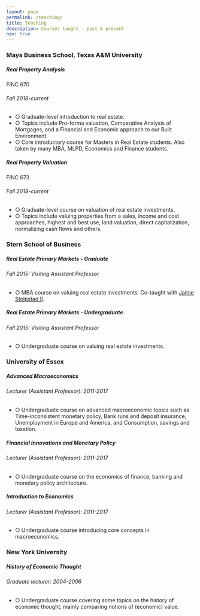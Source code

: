 ```yaml
---
layout: page
permalink: /teaching/
title: Teaching
description: Courses taught - past & present
nav: true
---
```


<h3 class="mt-4">Mays Business School, Texas A&M University</h3>

<div class="card mt-3">
  <div class="p-3">
    <div class="row">
      <div class="col-sm-10">
        <h5 class="font-weight-bold">Real Property Analysis</h5>
      </div>
      <div class="col-sm-2 text-left text-sm-right">
        <span class="badge font-weight-bold light-green darken-1 text-uppercase align-middle" >
            FINC 670
        </span>
      </div>
    </div>
    <h6 class="font-italic mt-2 mt-sm-0">Fall 2018-current</h6>
    <ul class="card-text font-weight-light list-group list-group-flush">
      <li class="list-group-item">○ Graduate-level introduction to real estate.</li>
      <li class="list-group-item">○ Topics include Pro-forma valuation, Comparative Analysis of Mortgages, and a Financial and Economic approach to our Built Environment.</li>
     <li class="list-group-item">○ Core introductory course for Masters in Real Estate students. Also taken by many MBA, MLPD, Economics and Finance students.</li>
    </ul>
  </div>
</div>

<div class="card mt-3">
  <div class="p-3">
    <div class="row">
      <div class="col-sm-10">
        <h5 class="font-weight-bold">Real Property Valuation</h5>
      </div>
      <div class="col-sm-2 text-left text-sm-right">
        <span class="badge font-weight-bold light-green darken-1 text-uppercase align-middle">
            FINC 673
        </span>
      </div>
    </div>
    <h6 class="font-italic mt-2 mt-sm-0">Fall 2018-current</h6>
    <ul class="card-text font-weight-light list-group list-group-flush">
      <li class="list-group-item">○ Graduate-level course on valuation of real estate investments.</li>
      <li class="list-group-item">○ Topics include valuing properties from a sales, income and cost approaches, highest and best use, land valuation, direct capitalization, normalizing cash flows and others.</li>
    </ul>
  </div>
</div>

<h3 class="mt-4">Stern School of Business</h3>
<div class="card mt-3">
  <div class="p-3">
    <div class="row">
      <div class="col-sm-10">
        <h5 class="font-weight-bold">Real Estate Primary Markets - Graduate</h5>
      </div>
    </div>
    <h6 class="font-italic mt-2 mt-sm-0">Fall 2015: Visiting Assistant Professor</h6>
    <ul class="card-text font-weight-light list-group list-group-flush">
      <li class="list-group-item">○ MBA course on valuing real estate investments. Co-taught with <a href="https://www.linkedin.com/in/jamie-stolpestad-a1881275/" target="_blank">Jamie Stolpstad II</a>.</li>
    </ul>
  </div>
</div>
<div class="card mt-3">
  <div class="p-3">
    <div class="row">
      <div class="col-sm-10">
        <h5 class="font-weight-bold">Real Estate Primary Markets - Undergraduate</h5>
      </div>
    </div>
    <h6 class="font-italic mt-2 mt-sm-0">Fall 2015: Visiting Assistant Professor</h6>
    <ul class="card-text font-weight-light list-group list-group-flush">
      <li class="list-group-item">○ Undergraduate course on valuing real estate investments.</li>
    </ul>
  </div>
</div>

<h3 class="mt-4">University of Essex</h3>
<div class="card mt-3">
  <div class="p-3">
    <div class="row">
      <div class="col-sm-10">
        <h5 class="font-weight-bold">Advanced Macroeconomics</h5>
      </div>
    </div>
    <h6 class="font-italic mt-2 mt-sm-0">Lecturer (Assistant Professor): 2011-2017</h6>
    <ul class="card-text font-weight-light list-group list-group-flush">
      <li class="list-group-item">○ Undergraduate course on advanced macroeconomic topics such as Time-inconsistent monetary policy, Bank runs and deposit insurance, Unemployment in Europe and America, and Consumption, savings and taxation. </li>
    </ul>
  </div>
</div>
<div class="card mt-3">
  <div class="p-3">
    <div class="row">
      <div class="col-sm-10">
        <h5 class="font-weight-bold">Financial Innovations and Monetary Policy</h5>
      </div>
    </div>
    <h6 class="font-italic mt-2 mt-sm-0">Lecturer (Assistant Professor): 2011-2017</h6>
    <ul class="card-text font-weight-light list-group list-group-flush">
      <li class="list-group-item">○ Undergraduate course on the economics of finance, banking and monetary policy architecture.</li>
    </ul>
  </div>
</div>
<div class="card mt-3">
  <div class="p-3">
    <div class="row">
      <div class="col-sm-10">
        <h5 class="font-weight-bold">Introduction to Economics</h5>
      </div>
    </div>
    <h6 class="font-italic mt-2 mt-sm-0">Lecturer (Assistant Professor): 2011-2017</h6>
    <ul class="card-text font-weight-light list-group list-group-flush">
      <li class="list-group-item">○ Undergraduate course introducing core concepts in macroeconomics.</li>
    </ul>
  </div>
</div>

<h3 class="mt-4">New York University</h3>
<div class="card mt-3">
  <div class="p-3">
    <div class="row">
      <div class="col-sm-10">
        <h5 class="font-weight-bold">History of Economic Thought</h5>
      </div>
    </div>
    <h6 class="font-italic mt-2 mt-sm-0">Graduate lecturer: 2004-2006</h6>
    <ul class="card-text font-weight-light list-group list-group-flush">
      <li class="list-group-item">○ Undergraduate course covering some topics on the history of economic thought, mainly comparing notions of (economic) value.</li>
    </ul>
  </div>
</div>

<!-- Souce code: https://raw.githubusercontent.com/otiliastr/otiliastr.github.io/src/_pages/teaching.md -->

